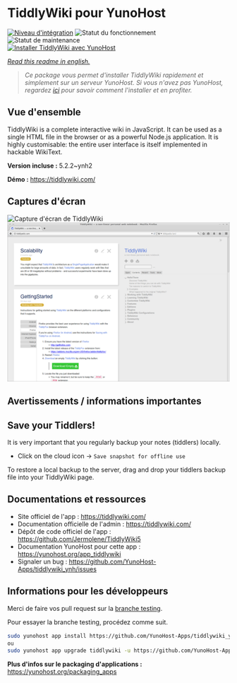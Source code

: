 <!--
N.B.: This README was automatically generated by https://github.com/YunoHost/apps/tree/master/tools/README-generator
It shall NOT be edited by hand.
-->

# TiddlyWiki pour YunoHost

[![Niveau d'intégration](https://dash.yunohost.org/integration/tiddlywiki.svg)](https://dash.yunohost.org/appci/app/tiddlywiki) ![Statut du fonctionnement](https://ci-apps.yunohost.org/ci/badges/tiddlywiki.status.svg) ![Statut de maintenance](https://ci-apps.yunohost.org/ci/badges/tiddlywiki.maintain.svg)  
[![Installer TiddlyWiki avec YunoHost](https://install-app.yunohost.org/install-with-yunohost.svg)](https://install-app.yunohost.org/?app=tiddlywiki)

*[Read this readme in english.](./README.md)*

> *Ce package vous permet d'installer TiddlyWiki rapidement et simplement sur un serveur YunoHost.
Si vous n'avez pas YunoHost, regardez [ici](https://yunohost.org/#/install) pour savoir comment l'installer et en profiter.*

## Vue d'ensemble

TiddlyWiki is a complete interactive wiki in JavaScript. It can be used as a single HTML file in the browser or as a powerful Node.js application. It is highly customisable: the entire user interface is itself implemented in hackable WikiText.

**Version incluse :** 5.2.2~ynh2

**Démo :** https://tiddlywiki.com/

## Captures d'écran

![Capture d'écran de TiddlyWiki](./doc/screenshots/.DS_Store)
![Capture d'écran de TiddlyWiki](./doc/screenshots/screenshot.png)

## Avertissements / informations importantes

## Save your Tiddlers!

It is very important that you regularly backup your notes (tiddlers) locally.

- Click on the cloud icon -> `Save snapshot for offline use`

To restore a local backup to the server, drag and drop your tiddlers backup file into your TiddlyWiki page.


## Documentations et ressources

* Site officiel de l'app : <https://tiddlywiki.com/>
* Documentation officielle de l'admin : <https://tiddlywiki.com/>
* Dépôt de code officiel de l'app : <https://github.com/Jermolene/TiddlyWiki5>
* Documentation YunoHost pour cette app : <https://yunohost.org/app_tiddlywiki>
* Signaler un bug : <https://github.com/YunoHost-Apps/tiddlywiki_ynh/issues>

## Informations pour les développeurs

Merci de faire vos pull request sur la [branche testing](https://github.com/YunoHost-Apps/tiddlywiki_ynh/tree/testing).

Pour essayer la branche testing, procédez comme suit.

``` bash
sudo yunohost app install https://github.com/YunoHost-Apps/tiddlywiki_ynh/tree/testing --debug
ou
sudo yunohost app upgrade tiddlywiki -u https://github.com/YunoHost-Apps/tiddlywiki_ynh/tree/testing --debug
```

**Plus d'infos sur le packaging d'applications :** <https://yunohost.org/packaging_apps>
